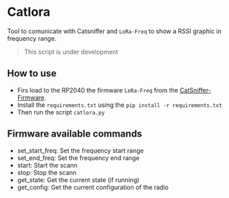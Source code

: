 # Catlora
Tool to comunicate with Catsniffer and `LoRa-Freq` to show a RSSI graphic in frequency range.

> This script is under development

## How to use
- Firs load to the RP2040 the firmware `LoRa-Freq` from the [CatSniffer-Firmware](https://github.com/ElectronicCats/CatSniffer-Firmware).
- Install the `requirements.txt` using the `pip install -r requirements.txt`
- Then run the script `catlora.py`



## Firmware available commands
- set_start_freq: Set the frequency start range
- set_end_freq: Set the frequency end range
- start: Start the scann
- stop: Stop the scann
- get_state: Get the current state (if running)
- get_config: Get the current configuration of the radio